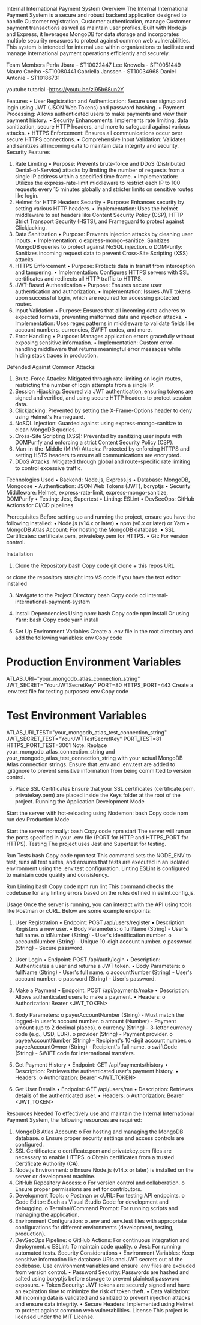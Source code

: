 Internal International Payment System
Overview
The Internal International Payment System is a secure and robust backend application designed to handle Customer registration, Customer authentication, manage Customer payment transactions as well as maintain user profiles. Built with Node.js and Express, it leverages MongoDB for data storage and incorporates multiple security measures to protect against common web vulnerabilities. This system is intended for internal use within organizations to facilitate and manage international payment operations efficiently and securely.

Team Members 
Perla Jbara - ST10022447
Lee Knowels - ST10051449
Mauro Coelho -ST10080441
Gabriella Janssen - ST10034968
Daniel Antonie - ST10186731

youtube tutorial -https://youtu.be/zI95b68un2Y

Features
•	User Registration and Authentication: Secure user signup and login using JWT (JSON Web Tokens) and password hashing.
•	Payment Processing: Allows authenticated users to make payments and view their payment history.
•	Security Enhancements: Implements rate limiting, data sanitization, secure HTTP headers, and more to safeguard against various attacks.
•	HTTPS Enforcement: Ensures all communications occur over secure HTTPS connections.
•	Comprehensive Input Validation: Validates and sanitizes all incoming data to maintain data integrity and security.
Security Features


1. Rate Limiting
•	Purpose: Prevents brute-force and DDoS (Distributed Denial-of-Service) attacks by limiting the number of requests from a single IP address within a specified time frame.
•	Implementation: Utilizes the express-rate-limit middleware to restrict each IP to 100 requests every 15 minutes globally and stricter limits on sensitive routes like login.
2. Helmet for HTTP Headers Security
•	Purpose: Enhances security by setting various HTTP headers.
•	Implementation: Uses the helmet middleware to set headers like Content Security Policy (CSP), HTTP Strict Transport Security (HSTS), and Frameguard to protect against Clickjacking.
3. Data Sanitization
•	Purpose: Prevents injection attacks by cleaning user inputs.
•	Implementation:
o	express-mongo-sanitize: Sanitizes MongoDB queries to protect against NoSQL injection.
o	DOMPurify: Sanitizes incoming request data to prevent Cross-Site Scripting (XSS) attacks.
4. HTTPS Enforcement
•	Purpose: Protects data in transit from interception and tampering.
•	Implementation: Configures HTTPS servers with SSL certificates and redirects all HTTP traffic to HTTPS.
5. JWT-Based Authentication
•	Purpose: Ensures secure user authentication and authorization.
•	Implementation: Issues JWT tokens upon successful login, which are required for accessing protected routes.
6. Input Validation
•	Purpose: Ensures that all incoming data adheres to expected formats, preventing malformed data and injection attacks.
•	Implementation: Uses regex patterns in middleware to validate fields like account numbers, currencies, SWIFT codes, and more.
7. Error Handling
•	Purpose: Manages application errors gracefully without exposing sensitive information.
•	Implementation: Custom error-handling middleware that returns meaningful error messages while hiding stack traces in production.


Defended Against Common Attacks
1.	Brute-Force Attacks: Mitigated through rate limiting on login routes, restricting the number of login attempts from a single IP.
2.	Session Hijacking: Secured via JWT authentication, ensuring tokens are signed and verified, and using secure HTTP headers to protect session data.
3.	Clickjacking: Prevented by setting the X-Frame-Options header to deny using Helmet's Frameguard.
4.	NoSQL Injection: Guarded against using express-mongo-sanitize to clean MongoDB queries.
5.	Cross-Site Scripting (XSS): Prevented by sanitizing user inputs with DOMPurify and enforcing a strict Content Security Policy (CSP).
6.	Man-in-the-Middle (MitM) Attacks: Protected by enforcing HTTPS and setting HSTS headers to ensure all communications are encrypted.
7.	DDoS Attacks: Mitigated through global and route-specific rate limiting to control excessive traffic.


Technologies Used
•	Backend: Node.js, Express.js
•	Database: MongoDB, Mongoose
•	Authentication: JSON Web Tokens (JWT), bcryptjs
•	Security Middleware: Helmet, express-rate-limit, express-mongo-sanitize, DOMPurify
•	Testing: Jest, Supertest
•	Linting: ESLint
•	DevSecOps: GitHub Actions for CI/CD pipelines



Prerequisites
Before setting up and running the project, ensure you have the following installed:
•	Node.js (v14.x or later)
•	npm (v6.x or later) or Yarn
•	MongoDB Atlas Account: For hosting the MongoDB database.
•	SSL Certificates: certificate.pem, privatekey.pem for HTTPS.
•	Git: For version control.

Installation
1. Clone the Repository
bash
Copy code
git clone + this repos URL

or clone the repository straight into VS code if you have the text editor installed

3. Navigate to the Project Directory
bash
Copy code
cd internal-international-payment-system


4. Install Dependencies
Using npm:
bash
Copy code
npm install
Or using Yarn:
bash
Copy code
yarn install


5. Set Up Environment Variables
Create a .env file in the root directory and add the following variables:
env
Copy code
# Production Environment Variables
ATLAS_URI="your_mongodb_atlas_connection_string"
JWT_SECRET="YourJWTSecretKey"
PORT=80
HTTPS_PORT=443
Create a .env.test file for testing purposes:
env
Copy code
# Test Environment Variables
ATLAS_URI_TEST="your_mongodb_atlas_test_connection_string"
JWT_SECRET_TEST="YourJWTTestSecretKey"
PORT_TEST=81
HTTPS_PORT_TEST=3001
Note: Replace your_mongodb_atlas_connection_string and your_mongodb_atlas_test_connection_string with your 
actual MongoDB Atlas connection strings. Ensure that .env and .env.test are added to 
.gitignore to prevent sensitive information from being committed to version control.

5. Place SSL Certificates
Ensure that your SSL certificates (certificate.pem, privatekey.pem) are placed inside the Keys folder at the root of the project.
Running the Application
Development Mode


Start the server with hot-reloading using Nodemon:
bash
Copy code
npm run dev
Production Mode



Start the server normally:
bash
Copy code
npm start
The server will run on the ports specified in your .env file (PORT for HTTP and HTTPS_PORT for HTTPS).
Testing
The project uses Jest and Supertest for testing.


Run Tests
bash
Copy code
npm test
This command sets the NODE_ENV to test, runs all test suites, and ensures that tests are executed in an isolated environment using the .env.test configuration.
Linting
ESLint is configured to maintain code quality and consistency.



Run Linting
bash
Copy code
npm run lint
This command checks the codebase for any linting errors based on the rules defined in eslint.config.js.


Usage
Once the server is running, you can interact with the API using tools like Postman or cURL. Below are some example endpoints:


1. User Registration
•	Endpoint: POST /api/users/register
•	Description: Registers a new user.
•	Body Parameters:
o	fullName (String) - User's full name.
o	idNumber (String) - User's identification number.
o	accountNumber (String) - Unique 10-digit account number.
o	password (String) - Secure password.


3. User Login
•	Endpoint: POST /api/auth/login
•	Description: Authenticates a user and returns a JWT token.
•	Body Parameters:
o	fullName (String) - User's full name.
o	accountNumber (String) - User's account number.
o	password (String) - User's password.


4. Make a Payment
•	Endpoint: POST /api/payments/make
•	Description: Allows authenticated users to make a payment.
•	Headers:
o	Authorization: Bearer <JWT_TOKEN>


5. Body Parameters:
o	payerAccountNumber (String) - Must match the logged-in user's account number.
o	amount (Number) - Payment amount (up to 2 decimal places).
o	currency (String) - 3-letter currency code (e.g., USD, EUR).
o	provider (String) - Payment provider.
o	payeeAccountNumber (String) - Recipient's 10-digit account number.
o	payeeAccountOwner (String) - Recipient's full name.
o	swiftCode (String) - SWIFT code for international transfers.


6. Get Payment History
•	Endpoint: GET /api/payments/history
•	Description: Retrieves the authenticated user's payment history.
•	Headers:
o	Authorization: Bearer <JWT_TOKEN>


7. Get User Details
•	Endpoint: GET /api/users/me
•	Description: Retrieves details of the authenticated user.
•	Headers:
o	Authorization: Bearer <JWT_TOKEN>




Resources Needed
To effectively use and maintain the Internal International Payment System, the following resources are required:
1.	MongoDB Atlas Account:
o	For hosting and managing the MongoDB database.
o	Ensure proper security settings and access controls are configured.
2.	SSL Certificates:
o	certificate.pem and privatekey.pem files are necessary to enable HTTPS.
o	Obtain certificates from a trusted Certificate Authority (CA).
3.	Node.js Environment:
o	Ensure Node.js (v14.x or later) is installed on the server or development machine.
4.	GitHub Repository Access:
o	For version control and collaboration.
o	Ensure proper permissions are set for contributors.
5.	Development Tools:
o	Postman or cURL: For testing API endpoints.
o	Code Editor: Such as Visual Studio Code for development and debugging.
o	Terminal/Command Prompt: For running scripts and managing the application.
6.	Environment Configuration:
o	.env and .env.test files with appropriate configurations for different environments (development, testing, production).
7.	DevSecOps Pipeline:
o	GitHub Actions: For continuous integration and deployment.
o	ESLint: To maintain code quality.
o	Jest: For running automated tests.
Security Considerations
•	Environment Variables: Keep sensitive information like database URIs and JWT secrets out of the codebase. Use environment variables and ensure .env files are excluded from version control.
•	Password Security: Passwords are hashed and salted using bcryptjs before storage to prevent plaintext password exposure.
•	Token Security: JWT tokens are securely signed and have an expiration time to minimize the risk of token theft.
•	Data Validation: All incoming data is validated and sanitized to prevent injection attacks and ensure data integrity.
•	Secure Headers: Implemented using Helmet to protect against common web vulnerabilities.
License
This project is licensed under the MIT License.

